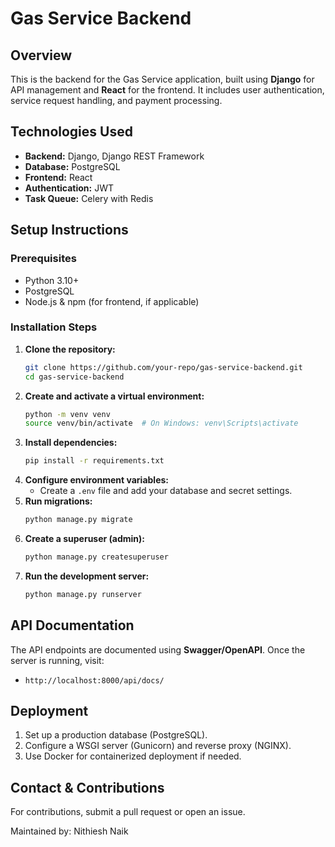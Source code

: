 # Gas Service Backend

## Overview
This is the backend for the Gas Service application, built using **Django** for API management and **React** for the frontend. It includes user authentication, service request handling, and payment processing.

## Technologies Used
- **Backend:** Django, Django REST Framework
- **Database:** PostgreSQL
- **Frontend:** React
- **Authentication:** JWT
- **Task Queue:** Celery with Redis

## Setup Instructions
### Prerequisites
- Python 3.10+
- PostgreSQL
- Node.js & npm (for frontend, if applicable)

### Installation Steps
1. **Clone the repository:**
   ```bash
   git clone https://github.com/your-repo/gas-service-backend.git
   cd gas-service-backend
   ```
2. **Create and activate a virtual environment:**
   ```bash
   python -m venv venv
   source venv/bin/activate  # On Windows: venv\Scripts\activate
   ```
3. **Install dependencies:**
   ```bash
   pip install -r requirements.txt
   ```
4. **Configure environment variables:**
   - Create a `.env` file and add your database and secret settings.
5. **Run migrations:**
   ```bash
   python manage.py migrate
   ```
6. **Create a superuser (admin):**
   ```bash
   python manage.py createsuperuser
   ```
7. **Run the development server:**
   ```bash
   python manage.py runserver
   ```

## API Documentation
The API endpoints are documented using **Swagger/OpenAPI**. Once the server is running, visit:
- `http://localhost:8000/api/docs/`


## Deployment
1. Set up a production database (PostgreSQL).
2. Configure a WSGI server (Gunicorn) and reverse proxy (NGINX).
3. Use Docker for containerized deployment if needed.

## Contact & Contributions
For contributions, submit a pull request or open an issue.

Maintained by: Nithiesh Naik


